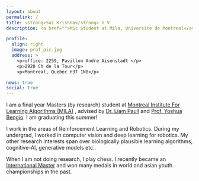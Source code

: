 ```yaml
---
layout: about
permalink: /
title: <strong>Sai Krishna</strong> G V
description: <a href="">MSc Student at Mila, Universite de Montreal</a>. Researcher

profile:
  align: right
  image: prof_pic.jpg
  address: >
    <p>office: 2259, Pavillon Andre Aisenstadt </p>
    <p>2920 Ch de la Tour</p>
    <p>Montreal, Quebec H3T 1N8</p>

news: true
social: true
---
```


I am a final year Masters (by research) student at 
<a href="https://mila.quebec/en/">Montreal Institute For Learning Algorithms (MILA)</a> , advised by <a href="http://liampaull.ca/">Dr. Liam Paull</a> and [Prof. Yoshua Bengio](https://mila.quebec/en/person/bengio-yoshua/). I am graduating this summer!

I work in the areas of Reinforcement Learning and Robotics. During my undergrad, I worked in computer vision and deep learning for robotics. My other research interests span over biologically plausible learning algorithms, cognitive-AI, generative models etc.. 

When I am not doing research, I play chess. I recently became an [International Master](http://ratings.fide.com/card.phtml?event=5028280) and won many medals in world and asian youth championships in the past.
